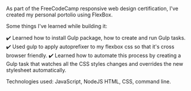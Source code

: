 As part of the FreeCodeCamp responsive web design certification, I've created my personal portolio using FlexBox. 

Some things I've learned while building it:

✔️ Learned how to install Gulp package, how to create and run Gulp tasks.
✔️ Used gulp to apply autoprefixer to my flexbox css so that it's cross browser friendly.
✔️ Learned how to automate this process by creating a Gulp task that watches all the CSS styles changes and overrides the new stylesheet automatically.

Technologies used: JavaScript, NodeJS HTML, CSS,  command line.
